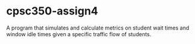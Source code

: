 # cpsc350-assign4
A program that simulates and calculate metrics on student wait times and window idle times given a specific traffic flow of students.
